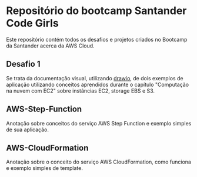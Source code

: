 # Repositório do bootcamp Santander Code Girls
Este repositório contém todos os desafios e projetos criados no Bootcamp da Santander acerca da AWS Cloud.
## Desafio 1
Se trata da documentação visual, utilizando [drawio](https://www.drawio.com/), de dois exemplos de aplicação utilizando conceitos aprendidos durante o capítulo "Computação na nuvem com EC2" sobre instâncias EC2, storage EBS e S3.
## AWS-Step-Function
Anotação sobre conceitos do serviço AWS Step Function e exemplo simples de sua aplicação.
## AWS-CloudFormation
Anotação sobre o conceito do serviço AWS CloudFormation, como funciona e exemplo simples de template.